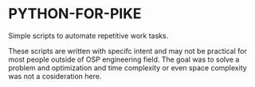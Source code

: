# PYTHON-FOR-PIKE
Simple scripts to automate repetitive work tasks.

These scripts are written with specifc intent and may not be practical for most people outside of OSP engineering field.
The goal was to solve a problem and optimization and time complexity or even space complexity was not a cosideration here.
